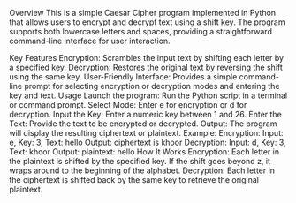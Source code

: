 Overview
This is a simple Caesar Cipher program implemented in Python that allows users to encrypt and decrypt text using a shift key. The program supports both lowercase letters and spaces, providing a straightforward command-line interface for user interaction.

Key Features
Encryption: Scrambles the input text by shifting each letter by a specified key.
Decryption: Restores the original text by reversing the shift using the same key.
User-Friendly Interface: Provides a simple command-line prompt for selecting encryption or decryption modes and entering the key and text.
Usage
Launch the program: Run the Python script in a terminal or command prompt.
Select Mode:
Enter e for encryption or d for decryption.
Input the Key: Enter a numeric key between 1 and 26.
Enter the Text: Provide the text to be encrypted or decrypted.
Output: The program will display the resulting ciphertext or plaintext.
Example:
Encryption:
Input: e, Key: 3, Text: hello
Output: ciphertext is khoor
Decryption:
Input: d, Key: 3, Text: khoor
Output: plaintext: hello
How It Works
Encryption: Each letter in the plaintext is shifted by the specified key. If the shift goes beyond z, it wraps around to the beginning of the alphabet.
Decryption: Each letter in the ciphertext is shifted back by the same key to retrieve the original plaintext.
